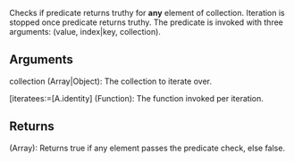 Checks if predicate returns truthy for **any** element of collection. Iteration is stopped once predicate returns truthy. The predicate is invoked with three arguments: (value, index|key, collection).


## Arguments
collection (Array|Object): The collection to iterate over.

[iteratees:=[A.identity] (Function): The function invoked per iteration.


## Returns
(Array): Returns true if any element passes the predicate check, else false.
